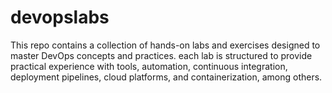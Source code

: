 # devopslabs
This repo contains a collection of hands-on labs and exercises designed to master DevOps concepts and practices. each lab is structured to provide practical experience with tools, automation, continuous integration, deployment pipelines, cloud platforms, and containerization, among others.
